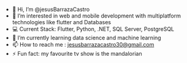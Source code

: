 - 👋 Hi, I’m @jesusBarrazaCastro
- 👀 I’m interested in web and mobile development with multiplatform technologies like flutter and Databases
- 💻 Current Stack: Flutter, Python, .NET, SQL Server, PostgreSQL
- 🌱 I’m currently learning data science and machine learning
- 📫 How to reach me : jesusbarrazacastro30@gmail.com
- ⚡ Fun fact: my favourite tv show is the mandalorian

<!---
jesusBarrazaCastro/jesusBarrazaCastro is a ✨ special ✨ repository because its `README.md` (this file) appears on your GitHub profile.
You can click the Preview link to take a look at your changes.
--->
